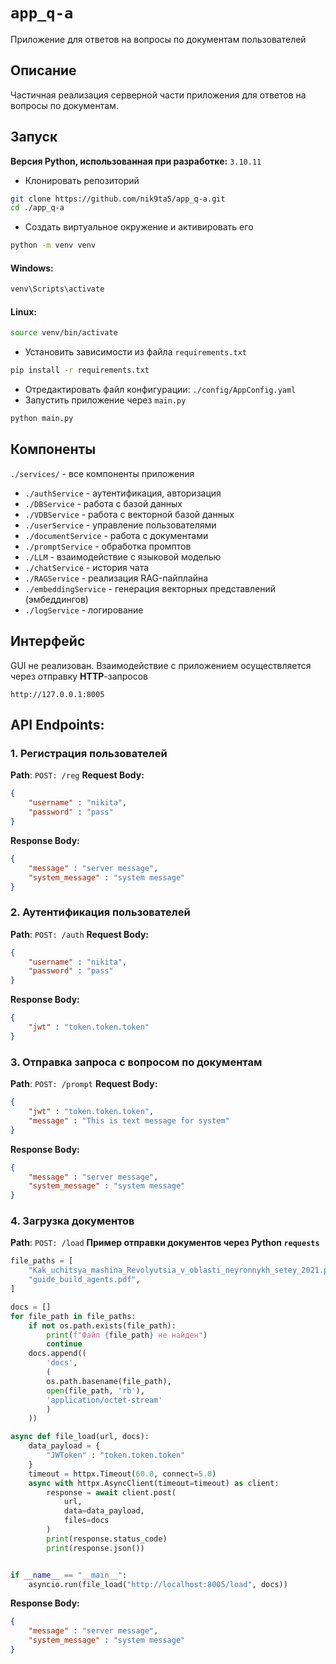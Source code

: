 # `app_q-a`
Приложение для ответов на вопросы по документам пользователей

## Описание
Частичная реализация серверной части приложения для ответов на вопросы по документам.

## Запуск
**Версия Python, использованная при разработке:** `3.10.11`

* Клонировать репозиторий
```bash
git clone https://github.com/nik9ta5/app_q-a.git
cd ./app_q-a
```
* Создать виртуальное окружение и активировать его
```bash
python -m venv venv
```
#### Windows:
```cmd
venv\Scripts\activate
```
#### Linux:
```bash
source venv/bin/activate
```
* Установить зависимости из файла `requirements.txt`
```bash
pip install -r requirements.txt
```
* Отредактировать файл конфигурации: `./config/AppConfig.yaml`
* Запустить приложение через `main.py`
```bash
python main.py
```

## Компоненты

`./services/` - все компоненты приложения


* `./authService` - аутентификация, авторизация
* `./DBService` - работа с базой данных
* `./VDBService` - работа с векторной базой данных
* `./userService` - управление пользователями
* `./documentService` - работа с документами 
* `./promptService` - обработка промптов
* `./LLM` - взаимодействие с языковой моделью
* `./chatService` - история чата
* `./RAGService` - реализация RAG-пайплайна
* `./embeddingService` - генерация векторных представлений (эмбеддингов)
* `./logService` - логирование


## Интерфейс
GUI не реализован.
Взаимодействие с приложением осуществляется через отправку **HTTP**-запросов

```
http://127.0.0.1:8005
```



## API Endpoints:

### 1. Регистрация пользователей
**Path**: `POST: /reg`
**Request Body:**
```json
{
    "username" : "nikita",
    "password" : "pass"
}
```
**Response Body:**
```json
{
    "message" : "server message",
    "system_message" : "system message"
}
```

### 2. Аутентификация пользователей 
**Path**: `POST: /auth`
**Request Body:**
```json
{
    "username" : "nikita",
    "password" : "pass"
}
```
**Response Body:**
```json
{
    "jwt" : "token.token.token"
}
```

### 3. Отправка запроса с вопросом по документам
**Path**: `POST: /prompt`
**Request Body:**
```json
{
    "jwt" : "token.token.token",
    "message" : "This is text message for system"
}
```
**Response Body:**
```json
{
    "message" : "server message",
    "system_message" : "system message"
}
```

### 4. Загрузка документов
**Path**: `POST: /load`
**Пример отправки документов через Python `requests`**
```python
file_paths = [
    "Kak_uchitsya_mashina_Revolyutsia_v_oblasti_neyronnykh_setey_2021.pdf",
    "guide_build_agents.pdf",
]

docs = []
for file_path in file_paths:
    if not os.path.exists(file_path):
        print(f"Файл {file_path} не найден")
        continue
    docs.append((
        'docs', 
        (
        os.path.basename(file_path), 
        open(file_path, 'rb'), 
        'application/octet-stream'
        )
    ))

async def file_load(url, docs):
    data_payload = {
        "JWToken" : "token.token.token"
    }
    timeout = httpx.Timeout(60.0, connect=5.0) 
    async with httpx.AsyncClient(timeout=timeout) as client:
        response = await client.post(
            url,
            data=data_payload,
            files=docs
        )
        print(response.status_code)
        print(response.json())


if __name__ == "__main__":
    asyncio.run(file_load("http://localhost:8005/load", docs))
```
**Response Body:**
```json
{
    "message" : "server message",
    "system_message" : "system message"
}
```